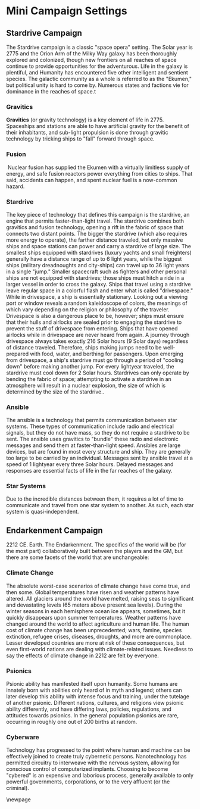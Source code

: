 Mini Campaign Settings
======================

Stardrive Campaign
-------------------
The Stardrive campaign is a classic "space opera" setting. The Solar
year is 2775 and the Orion Arm of the Milky Way galaxy has been
thoroughly explored and colonized, though new frontiers on all reaches
of space continue to provide opportunities for the adventurous. Life in
the galaxy is plentiful, and Humanity has encountered five other
intelligent and sentient species. The galactic community as a whole is
referred to as the "Ekumen," but political unity is hard to come by.
Numerous states and factions vie for dominance in the reaches of space.t

### Gravitics
**Gravitics** (or gravity technology) is a key element of life in 2775. Spaceships and stations are able to have artificial gravity for the benefit of their inhabitants, and sub-light propulsion is done through gravitic technology by tricking ships to "fall" forward through space.

### Fusion
 Nuclear fusion has supplied the Ekumen with a virtually limitless supply of energy, and safe fusion reactors power everything from cities to ships. That said, accidents can happen, and spent nuclear fuel is a now-common hazard.

### Stardrive 
The key piece of technology that defines this campaign is the stardrive, an
engine that permits faster-than-light travel. The stardrive combines both
gravitics and fusion technology, opening a rift in the fabric of space that
connects two distant points. The bigger the stardrive (which also requires more
energy to operate), the farther distance traveled, but only massive ships and
space stations can power and carry a stardrive of large size. The smallest ships
equipped with stardrives (luxury yachts and small freighters) generally have a
distance range of up to 6 light years, while the biggest ships (military
dreadnoughts and city-ships) can travel up to 36 light years in a single "jump."
Smaller spacecraft such as fighters and other personal ships are not equipped
with stardrives; those ships must hitch a ride in a larger vessel in order to
cross the galaxy. Ships that travel using a stardrive leave regular space in a
colorful flash and enter what is called "drivespace." While in drivespace, a
ship is essentially stationary. Looking out a viewing port or window reveals a
random kaleidoscope of colors, the meanings of which vary depending on the
religion or philosophy of the traveler. Drivespace is also a dangerous place to
be, however; ships must ensure that their hulls and airlocks are sealed prior to
engaging the stardrive to prevent the stuff of drivespace from entering. Ships
that have opened airlocks while in drivespace are never heard from again. A
journey through drivespace always takes exactly 216 Solar hours (9 Solar days)
regardless of distance traveled. Therefore, ships making jumps need to be
well-prepared with food, water, and berthing for passengers. Upon emerging from
drivespace, a ship's stardrive must go through a period of "cooling down" before
making another jump. For every lightyear traveled, the stardrive must cool down
for 2 Solar hours. Stardrives can only operate by bending the fabric of space;
attempting to activate a stardrive in an atmosphere will result in a nuclear
explosion, the size of which is determined by the size of the stardrive..

### Ansible
The ansible is a technology that permits communication between star systems.
These types of communication include radio and electrical signals, but they do
not have mass, so they do not require a stardrive to be sent. The ansible uses
gravitics to "bundle" these radio and electronic messages and send them at
faster-than-light speed. Ansibles are large devices, but are found in most every
structure and ship. They are generally too large to be carried by an individual.
Messages sent by ansible travel at a speed of 1 lightyear every three Solar
hours. Delayed messages and responses are essential facts of life in the far
reaches of the galaxy.

### Star Systems
Due to the incredible distances between them, it requires a lot of time to
communicate and travel from one star system to another. As such, each star
system is quasi-independent.

Endarkenment Campaign
---------------------
2212 CE. Earth. The Endarkenment. The specifics of the world will be
(for the most part) collaboratively built between the players and the
GM, but there are some facets of the world that are unchangeable:

### Climate Change
The absolute worst-case scenarios of climate change have come true, and then
some. Global temperatures have risen and weather patterns have altered. All
glaciers around the world have melted, raising seas to significant and
devastating levels (65 meters above present sea levels). During the winter
seasons in each hemisphere ocean ice appears, sometimes, but it quickly
disappears upon summer temperatures. Weather patterns have changed around the
world to affect agriculture and human life. The human cost of climate change has
been unprecedented; wars, famine, species extinction, refugee crises, diseases,
droughts, and more are commonplace. Lesser developed countries are more at risk
of these consequences, but even first-world nations are dealing with
climate-related issues. Needless to say the effects of climate change in 2212
are felt by everyone.

### Psionics
Psionic ability has manifested itself upon humanity. Some humans are innately
born with abilities only heard of in myth and legend; others can later develop
this ability with intense focus and training, under the tutelage of another
psionic. Different nations, cultures, and religions view psionic ability
differently, and have differing laws, policies, regulations, and attitudes
towards psionics. In the general population psionics are rare, occurring in
roughly one out of 200 births at random.

### Cyberware
Technology has progressed to the point where human and machine can be
effectively joined to create truly cybernetic persons. Nanotechnology has
permitted circuitry to interweave with the nervous system, allowing for
conscious control of computerized implants. Choosing to become "cybered" is an
expensive and laborious process, generally available to only powerful
governments, corporations, or to the very affluent (or the criminal).

\newpage